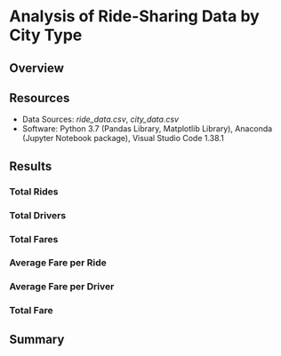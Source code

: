 # Analysis of Ride-Sharing Data by City Type

## Overview

## Resources

- Data Sources: *ride_data.csv*, *city_data.csv*
- Software: Python 3.7 (Pandas Library, Matplotlib Library), Anaconda (Jupyter Notebook package), Visual Studio Code 1.38.1

## Results

### Total Rides

### Total Drivers

### Total Fares

### Average Fare per Ride

### Average Fare per Driver

### Total Fare

## Summary